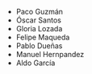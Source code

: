 - Paco Guzmán
- Óscar Santos
- Gloria Lozada
- Felipe Maqueda
- Pablo Dueñas
- Manuel Hernpandez
- Aldo García
